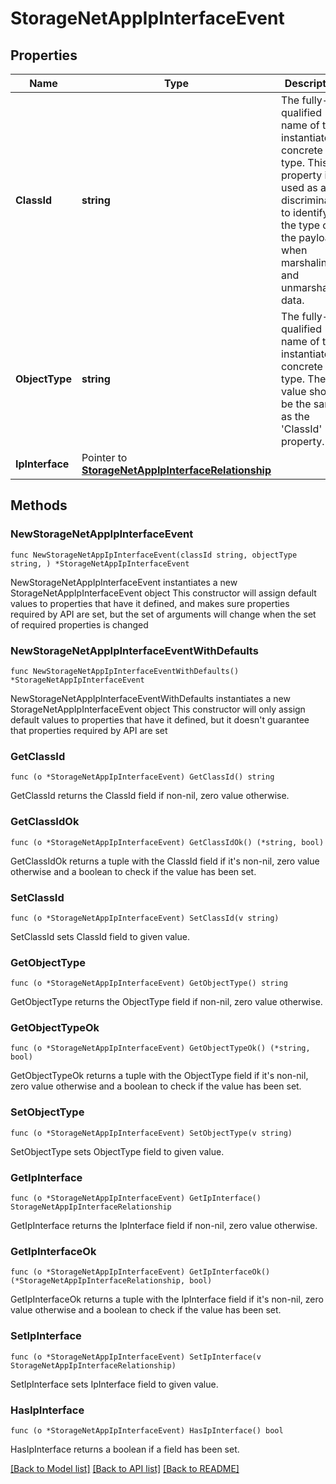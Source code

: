 # StorageNetAppIpInterfaceEvent

## Properties

Name | Type | Description | Notes
------------ | ------------- | ------------- | -------------
**ClassId** | **string** | The fully-qualified name of the instantiated, concrete type. This property is used as a discriminator to identify the type of the payload when marshaling and unmarshaling data. | [default to "storage.NetAppIpInterfaceEvent"]
**ObjectType** | **string** | The fully-qualified name of the instantiated, concrete type. The value should be the same as the &#39;ClassId&#39; property. | [default to "storage.NetAppIpInterfaceEvent"]
**IpInterface** | Pointer to [**StorageNetAppIpInterfaceRelationship**](StorageNetAppIpInterfaceRelationship.md) |  | [optional] 

## Methods

### NewStorageNetAppIpInterfaceEvent

`func NewStorageNetAppIpInterfaceEvent(classId string, objectType string, ) *StorageNetAppIpInterfaceEvent`

NewStorageNetAppIpInterfaceEvent instantiates a new StorageNetAppIpInterfaceEvent object
This constructor will assign default values to properties that have it defined,
and makes sure properties required by API are set, but the set of arguments
will change when the set of required properties is changed

### NewStorageNetAppIpInterfaceEventWithDefaults

`func NewStorageNetAppIpInterfaceEventWithDefaults() *StorageNetAppIpInterfaceEvent`

NewStorageNetAppIpInterfaceEventWithDefaults instantiates a new StorageNetAppIpInterfaceEvent object
This constructor will only assign default values to properties that have it defined,
but it doesn't guarantee that properties required by API are set

### GetClassId

`func (o *StorageNetAppIpInterfaceEvent) GetClassId() string`

GetClassId returns the ClassId field if non-nil, zero value otherwise.

### GetClassIdOk

`func (o *StorageNetAppIpInterfaceEvent) GetClassIdOk() (*string, bool)`

GetClassIdOk returns a tuple with the ClassId field if it's non-nil, zero value otherwise
and a boolean to check if the value has been set.

### SetClassId

`func (o *StorageNetAppIpInterfaceEvent) SetClassId(v string)`

SetClassId sets ClassId field to given value.


### GetObjectType

`func (o *StorageNetAppIpInterfaceEvent) GetObjectType() string`

GetObjectType returns the ObjectType field if non-nil, zero value otherwise.

### GetObjectTypeOk

`func (o *StorageNetAppIpInterfaceEvent) GetObjectTypeOk() (*string, bool)`

GetObjectTypeOk returns a tuple with the ObjectType field if it's non-nil, zero value otherwise
and a boolean to check if the value has been set.

### SetObjectType

`func (o *StorageNetAppIpInterfaceEvent) SetObjectType(v string)`

SetObjectType sets ObjectType field to given value.


### GetIpInterface

`func (o *StorageNetAppIpInterfaceEvent) GetIpInterface() StorageNetAppIpInterfaceRelationship`

GetIpInterface returns the IpInterface field if non-nil, zero value otherwise.

### GetIpInterfaceOk

`func (o *StorageNetAppIpInterfaceEvent) GetIpInterfaceOk() (*StorageNetAppIpInterfaceRelationship, bool)`

GetIpInterfaceOk returns a tuple with the IpInterface field if it's non-nil, zero value otherwise
and a boolean to check if the value has been set.

### SetIpInterface

`func (o *StorageNetAppIpInterfaceEvent) SetIpInterface(v StorageNetAppIpInterfaceRelationship)`

SetIpInterface sets IpInterface field to given value.

### HasIpInterface

`func (o *StorageNetAppIpInterfaceEvent) HasIpInterface() bool`

HasIpInterface returns a boolean if a field has been set.


[[Back to Model list]](../README.md#documentation-for-models) [[Back to API list]](../README.md#documentation-for-api-endpoints) [[Back to README]](../README.md)


